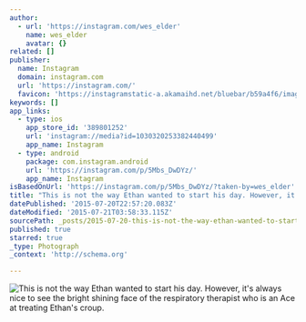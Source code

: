 ```yaml
---
author:
  - url: 'https://instagram.com/wes_elder'
    name: wes_elder
    avatar: {}
related: []
publisher:
  name: Instagram
  domain: instagram.com
  url: 'https://instagram.com/'
  favicon: 'https://instagramstatic-a.akamaihd.net/bluebar/b59a4f6/images/ico/favicon.ico'
keywords: []
app_links:
  - type: ios
    app_store_id: '389801252'
    url: 'instagram://media?id=1030320253382440499'
    app_name: Instagram
  - type: android
    package: com.instagram.android
    url: 'https://instagram.com/p/5Mbs_DwDYz/'
    app_name: Instagram
isBasedOnUrl: 'https://instagram.com/p/5Mbs_DwDYz/?taken-by=wes_elder'
title: "This is not the way Ethan wanted to start his day. However, it's always nice to see the bright shining face of the respiratory therapist who is an Ace at treating Ethan's croup."
datePublished: '2015-07-20T22:57:20.083Z'
dateModified: '2015-07-21T03:58:33.115Z'
sourcePath: _posts/2015-07-20-this-is-not-the-way-ethan-wanted-to-start-his-day-however.md
published: true
starred: true
_type: Photograph
_context: 'http://schema.org'

---
```

![This is not the way Ethan wanted to start his day&period; However&comma; it's always nice to see the bright shining face of the respiratory therapist who is an Ace at treating Ethan's croup&period;](https://igcdn-photos-b-a.akamaihd.net/hphotos-ak-xfa1/t51.2885-15/11348321_734212510017289_1515213259_n.jpg)
